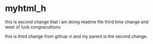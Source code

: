 # myhtml_h
this is second change that i am doing readme file
third time change
 and west of luck congracultions

this is third change from githup vi and my parent is the second change.
